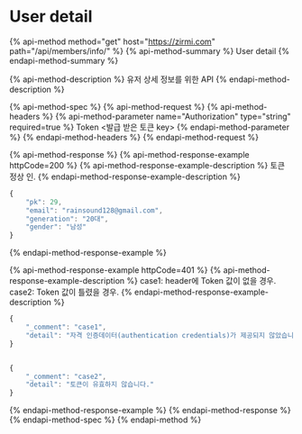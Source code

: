 # User detail

{% api-method method="get" host="https://zirmi.com" path="/api/members/info/" %}
{% api-method-summary %}
User detail
{% endapi-method-summary %}

{% api-method-description %}
 유저 상세 정보를 위한 API 
{% endapi-method-description %}

{% api-method-spec %}
{% api-method-request %}
{% api-method-headers %}
{% api-method-parameter name="Authorization" type="string" required=true %}
Token &lt;발급 받은 토큰 key&gt; 
{% endapi-method-parameter %}
{% endapi-method-headers %}
{% endapi-method-request %}

{% api-method-response %}
{% api-method-response-example httpCode=200 %}
{% api-method-response-example-description %}
토큰 정상 인.
{% endapi-method-response-example-description %}

```javascript
{
    "pk": 29,
    "email": "rainsound128@gmail.com",
    "generation": "20대",
    "gender": "남성"
}
```
{% endapi-method-response-example %}

{% api-method-response-example httpCode=401 %}
{% api-method-response-example-description %}
case1: header에 Token 값이 없을 경우.   
case2: Token 값이 틀렸을 경우. 
{% endapi-method-response-example-description %}

```javascript
{   
    "_comment": "case1",
    "detail": "자격 인증데이터(authentication credentials)가 제공되지 않았습니다."
}


{
    "_comment": "case2",
    "detail": "토큰이 유효하지 않습니다."
}
```
{% endapi-method-response-example %}
{% endapi-method-response %}
{% endapi-method-spec %}
{% endapi-method %}



